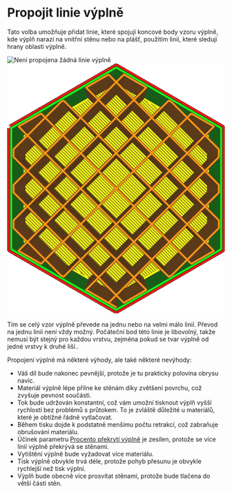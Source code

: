Propojit linie výplně
==
Tato volba umožňuje přidat linie, které spojují koncové body vzoru výplně, kde výplň narazí na vnitřní stěnu nebo na plášť, použitím linií, které sledují hrany oblasti výplně.

![Není propojena žádná linie výplně](../../../articles/images/zig_zaggify_infill_disabled.png)
![Propojené linie výplně](../../../articles/images/zig_zaggify_infill_enabled.png)

Tím se celý vzor výplně převede na jednu nebo na velmi málo linií. Převod na jednu linii není vždy možný. Počáteční bod této linie je libovolný, takže nemusí být stejný pro každou vrstvu, zejména pokud se tvar výplně od jedné vrstvy k druhé liší..

Propojení výplně má některé výhody, ale také některé nevýhody:
* Váš díl bude nakonec pevnější, protože je tu prakticky polovina obrysu navíc.
* Materiál výplně lépe přilne ke stěnám díky zvětšení povrchu, což zvyšuje pevnost součásti.
* Tok bude udržován konstantní, což vám umožní tisknout výplň vyšší rychlostí bez problémů s průtokem. To je zvláště důležité u materiálů, které je obtížné řádně vytlačovat.
* Během tisku dojde k podstatně menšímu počtu retrakcí, což zabraňuje obrušování materiálu.
* Účinek parametru [Procento překrytí výplně](infill_overlap.md) je zesílen, protože se více linií výplně překrývá se stěnami.
* Vytištění výplně bude vyžadovat více materiálu.
* Tisk výplně obvykle trvá déle, protože pohyb přesunu je obvykle rychlejší než tisk výplní.
* Výplň bude obecně více prosvítat stěnami, protože bude tlačena do větší části stěn.
